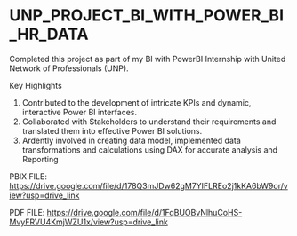 # UNP_PROJECT_BI_WITH_POWER_BI_HR_DATA
Completed this project as part of my BI with PowerBI Internship with United Network of Professionals (UNP).

Key Highlights 
 1. Contributed to the development of intricate KPIs and dynamic, interactive Power BI interfaces.
 2. Collaborated with Stakeholders to understand their requirements and translated them into effective Power BI solutions.
 3. Ardently involved in creating data model, implemented data transformations and calculations using DAX for accurate analysis and Reporting

PBIX FILE: https://drive.google.com/file/d/178Q3mJDw62gM7YIFLREo2j1kKA6bW9or/view?usp=drive_link

PDF FILE: https://drive.google.com/file/d/1FqBUOBvNlhuCoHS-MvyFRVU4KmjWZU1x/view?usp=drive_link
